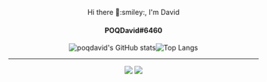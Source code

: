 <p align="center">
  Hi there 👋:smiley:, I'm David <h4 align="center">POQDavid#6460</h4>
</p>

<div align="center">
  
![poqdavid's GitHub stats](https://github-readme-stats.vercel.app/api?username=poqdavid&show_icons=true&count_private=true&theme=radical)![Top Langs](https://github-readme-stats.vercel.app/api/top-langs/?username=poqdavid&layout=compact&count_private=true&langs_count=10&theme=radical)
  
</div>
<hr>
<div align="center">
  <img src="https://img.shields.io/badge/LANGUAGE-CSHARP-green?&style=for-the-badge" />
  <img src="https://img.shields.io/badge/LANGUAGE-JAVA-brown?&style=for-the-badge" />
</div>


<!---
poqdavid/poqdavid is a ✨ special ✨ repository because its `README.md` (this file) appears on your GitHub profile.
You can click the Preview link to take a look at your changes.
--->
